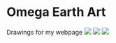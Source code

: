 # Omega Earth Art
Drawings for my webpage
![](https://github.com/dngdial/dngdial.github.io/blob/main/Creation%20Engine%20JPG.jpeg)
![](https://github.com/dngdial/dngdial.github.io/blob/main/Toad%20Pirates%20JPEG.jpg)
![](https://github.com/dngdial/dngdial.github.io/blob/main/Wind%20Temple%20of%20the%20Bird-Men%20JPEG.jpg)
